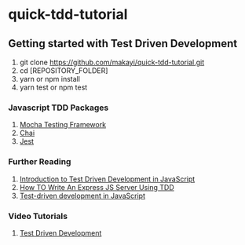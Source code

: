 # quick-tdd-tutorial

##  Getting started with Test Driven Development

1. git clone https://github.com/makayi/quick-tdd-tutorial.git
2. cd  [REPOSITORY_FOLDER]
3.  yarn or npm install
4.  yarn test or npm test

### Javascript TDD Packages 
1. [Mocha Testing Framework](https://mochajs.org/)
2.  [Chai](https://www.chaijs.com)
3.  [Jest](https://jestjs.io)

### Further Reading
1. [Introduction to Test Driven Development in JavaScript](https://www.pluralsight.com/guides/introduction-to-test-driven-development-in-javascript)
2.  [How TO Write An Express JS Server Using TDD](https://medium.com/developer-circles-lusaka/how-to-write-an-express-js-server-using-test-driven-development-921dc55aec07)
3. [Test-driven development in JavaScript](https://dev.to/tomekbuszewski/test-driven-development-in-javascript-olg)

### Video Tutorials
1. [Test Driven Development](https://www.youtube.com/watch?v=MLTRHc5dk6s)